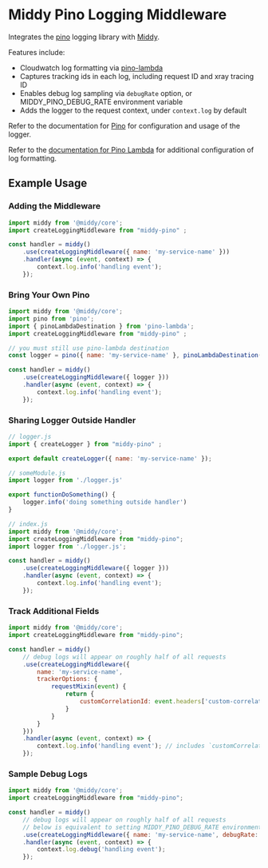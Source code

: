 # Middy Pino Logging Middleware

Integrates the [pino](https://github.com/pinojs/pino) logging library with [Middy](https://middy.js.org). 

Features include:

- Cloudwatch log formatting via [pino-lambda](https:/github.com/FormidableLabs/pino-lambda)
- Captures tracking ids in each log, including request ID and xray tracing ID
- Enables debug log sampling via `debugRate` option, or MIDDY_PINO_DEBUG_RATE environment variable
- Adds the logger to the request context, under `context.log` by default

Refer to the documentation for [Pino](https://getpino.io/#/) for configuration and usage of the logger.

Refer to the [documentation for Pino Lambda](https://github.com/FormidableLabs/pino-lambda#readme) for additional configuration of log formatting.

## Example Usage

### Adding the Middleware

```js
import middy from '@middy/core';
import createLoggingMiddleware from "middy-pino" ;

const handler = middy()
    .use(createLoggingMiddleware({ name: 'my-service-name' }))
    .handler(async (event, context) => {
        context.log.info('handling event');
    });
```

### Bring Your Own Pino

```js
import middy from '@middy/core';
import pino from 'pino';
import { pinoLambdaDestination } from 'pino-lambda';
import createLoggingMiddleware from "middy-pino" ;

// you must still use pino-lambda destination
const logger = pino({ name: 'my-service-name' }, pinoLambdaDestination())

const handler = middy()
    .use(createLoggingMiddleware({ logger }))
    .handler(async (event, context) => {
        context.log.info('handling event');
    });
```

### Sharing Logger Outside Handler

```js
// logger.js
import { createLogger } from "middy-pino" ;

export default createLogger({ name: 'my-service-name' });

// someModule.js
import logger from './logger.js'

export functionDoSomething() {
    logger.info('doing something outside handler')
}

// index.js
import middy from '@middy/core';
import createLoggingMiddleware from "middy-pino";
import logger from './logger.js';

const handler = middy()
    .use(createLoggingMiddleware({ logger }))
    .handler(async (event, context) => {
        context.log.info('handling event');
    });
```

### Track Additional Fields

```js
import middy from '@middy/core';
import createLoggingMiddleware from "middy-pino";

const handler = middy()
    // debug logs will appear on roughly half of all requests
    .use(createLoggingMiddleware({
        name: 'my-service-name', 
        trackerOptions: {
            requestMixin(event) {
                return {
                    customCorrelationId: event.headers['custom-correlation-id']
                }
            }
        }
    }))
    .handler(async (event, context) => {
        context.log.info('handling event'); // includes `customCorrelationId` field in each log
    });
```

### Sample Debug Logs

```js
import middy from '@middy/core';
import createLoggingMiddleware from "middy-pino";

const handler = middy()
    // debug logs will appear on roughly half of all requests
    // below is equivalent to setting MIDDY_PINO_DEBUG_RATE environment variable to '0.5'
    .use(createLoggingMiddleware({ name: 'my-service-name', debugRate: 0.5 }))
    .handler(async (event, context) => {
        context.log.debug('handling event');
    });
```
